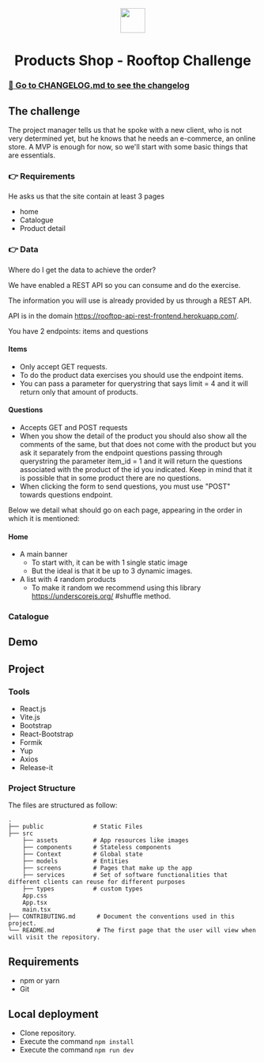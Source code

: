 <br/><br/>
<br/><br/>

<p align="center">
    <img height="50" src="https://rooftop.dev/images/rooftop-logo.webp">
   </p>
   
   

   <h1 align="center">Products Shop - Rooftop Challenge</h1>
   
   
### [📖 Go to CHANGELOG.md to see the changelog](CHANGELOG.md)

  
## The challenge

The project manager tells us that he spoke with a new client, who is not very determined yet, but he knows that he needs an e-commerce, an online store. 
A MVP is enough for now, so we'll start with some basic things that are essentials.

### 👉 Requirements 

He asks us that the site contain at least 3 pages

- home
- Catalogue
- Product detail

### 👉 Data

Where do I get the data to achieve  the order?

We have enabled a REST API so you can consume and do the exercise.

The information you will use is already provided by us through a REST API.

API is in the domain https://rooftop-api-rest-frontend.herokuapp.com/.

You have 2 endpoints: items and questions

#### Items
- Only accept GET requests.
- To do the product data exercises you should use the endpoint items.
- You can pass a parameter for querystring that says limit = 4 and it will return only that amount of products.

#### Questions

- Accepts GET and POST requests
- When you show the detail of the product you should also show all the comments of the same, but that does not come with the product but you ask it separately from the 
  endpoint questions passing through querystring the parameter item_id = 1 and it will return the questions associated with the product of the id you indicated. 
  Keep in mind that it is possible that in some product there are no questions.
- When clicking the form to send questions, you must use "POST" towards questions endpoint.

Below we detail what should go on each page, appearing in the order in which it is mentioned:

#### Home

- A main banner
    - To start with, it can be with 1 single static image
    - But the ideal is that it be up to 3 dynamic images.
- A list with 4 random products
    - To make it random we recommend using this library https://underscorejs.org/ #shuffle method.
    
 ### Catalogue
 



## Demo


## Project

### Tools

- React.js
- Vite.js
- Bootstrap
- React-Bootstrap
- Formik
- Yup
- Axios
- Release-it

### Project Structure
The files are structured as follow:

    .
    ├── public              # Static Files
    ├── src
        ├── assets          # App resources like images
        ├── components      # Stateless components
        ├── Context         # Global state  
        ├── models          # Entities
        ├── screens         # Pages that make up the app 
        ├── services        # Set of software functionalities that different clients can reuse for different purposes
        ├── types           # custom types
        App.css
        App.tsx
        main.tsx
    ├── CONTRIBUTING.md      # Document the conventions used in this project.
    └── README.md            # The first page that the user will view when will visit the repository.

## Requirements
* npm or yarn
* Git

## Local deployment

* Clone repository.
* Execute the command `npm install`
* Execute the command `npm run dev`

  
